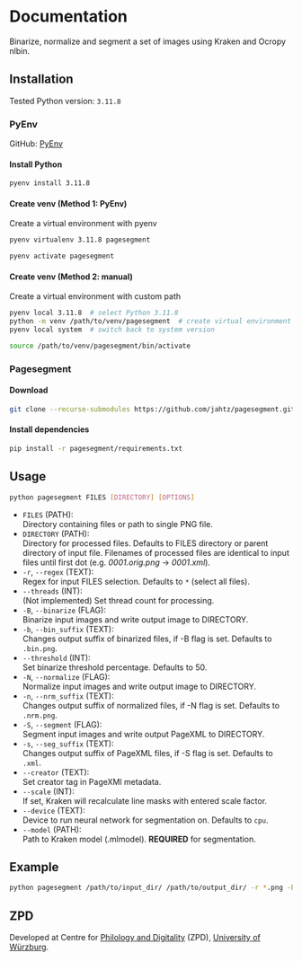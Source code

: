 # Documentation
Binarize, normalize and segment a set of images using Kraken and Ocropy nlbin.

## Installation
Tested Python version: `3.11.8`

### PyEnv
GitHub: [PyEnv](https://github.com/pyenv/pyenv)
#### Install Python
```bash
pyenv install 3.11.8
```
#### Create venv (Method 1: PyEnv)
Create a virtual environment with pyenv
```bash
pyenv virtualenv 3.11.8 pagesegment
```
```bash
pyenv activate pagesegment
```

#### Create venv (Method 2: manual)
Create a virtual environment with custom path
```bash
pyenv local 3.11.8  # select Python 3.11.8
python -m venv /path/to/venv/pagesegment  # create virtual environment
pyenv local system  # switch back to system version
```
```bash
source /path/to/venv/pagesegment/bin/activate
```

### Pagesegment
#### Download
```bash
git clone --recurse-submodules https://github.com/jahtz/pagesegment.git
```

#### Install dependencies
```bash
pip install -r pagesegment/requirements.txt
```

## Usage
```bash
python pagesegment FILES [DIRECTORY] [OPTIONS]
```
- `FILES` (PATH):<br>
Directory containing files or path to single PNG file.
- `DIRECTORY` (PATH):<br>
Directory for processed files. Defaults to FILES directory or parent directory of input file. Filenames of processed files are identical to input files until first dot (e.g. _0001.orig.png_ &#8594; _0001.xml_).
- `-r`, `--regex` (TEXT):<br>
Regex for input FILES selection. Defaults to `*` (select all files).
- `--threads` (INT):<br>
(Not implemented) Set thread count for processing.
- `-B`, `--binarize` (FLAG):<br>
Binarize input images and write output image to DIRECTORY.
- `-b`, `--bin_suffix` (TEXT):<br>
Changes output suffix of binarized files, if -B flag is set. Defaults to `.bin.png`.
- `--threshold` (INT):<br>
Set binarize threshold percentage. Defaults to 50.
- `-N`, `--normalize` (FLAG):<br>
Normalize input images and write output image to DIRECTORY.
- `-n`, `--nrm_suffix` (TEXT):<br>
Changes output suffix of normalized files, if -N flag is set. Defaults to `.nrm.png`.
- `-S`, `--segment` (FLAG):<br>
Segment input images and write output PageXML to DIRECTORY.
- `-s`, `--seg_suffix` (TEXT):<br>
Changes output suffix of PageXML files, if -S flag is set. Defaults to `.xml`.
- `--creator` (TEXT):<br>
Set creator tag in PageXMl metadata.
- `--scale` (INT):<br>
If set, Kraken will recalculate line masks with entered scale factor.
- `--device` (TEXT):<br>
Device to run neural network for segmentation on. Defaults to `cpu`.
- `--model` (PATH):<br>
Path to Kraken model (.mlmodel). **REQUIRED** for segmentation.

## Example
```bash
python pagesegment /path/to/input_dir/ /path/to/output_dir/ -r *.png -BNS --scale 2000 --model /path/to/model.mlmodel
```

## ZPD
Developed at Centre for [Philology and Digitality](https://www.uni-wuerzburg.de/en/zpd/) (ZPD), [University of Würzburg](https://www.uni-wuerzburg.de/en/).
